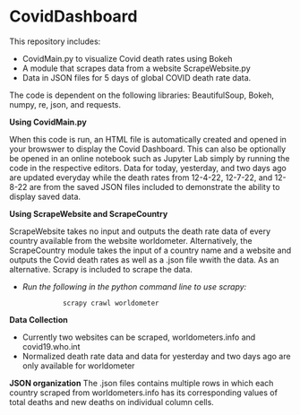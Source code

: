 # CovidDashboard

This repository includes:
 * CovidMain.py to visualize Covid death rates using Bokeh
 * A module that scrapes data from a website ScrapeWebsite.py
 * Data in JSON files for 5 days of global COVID death rate data. 
 
The code is dependent on the following libraries: BeautifulSoup, Bokeh, numpy, re, json, and requests. 

**Using CovidMain.py**

When this code is run, an HTML file is automatically created and opened in your browswer to display the Covid Dashboard. This can also be optionally be opened in an online notebook such as Jupyter Lab simply by running the code in the respective editors. Data for today, yesterday, and two days ago are updated everyday while the death rates from 12-4-22, 12-7-22, and 12-8-22 are from the saved JSON files included to demonstrate the ability to display saved data.

**Using ScrapeWebsite and ScrapeCountry**

ScrapeWebsite takes no input and outputs the death rate data of every country available from the website worldometer. Alternatively, the ScrapeCountry module takes the input of a country name and a website and outputs the Covid death rates as well as a .json file wwith the data. As an alternative. Scrapy is included to scrape the data.
  * *Run the following in the python command line to use scrapy:*
  
                  scrapy crawl worldometer
                  
**Data Collection**
  * Currently two websites can be scraped, worldometers.info and covid19.who.int
  * Normalized death rate data and data for yesterday and two days ago are only available for worldometer
                  
**JSON organization**
The .json files contains multiple rows in which each country scraped from worldometers.info has its corresponding values of total deaths and new deaths on individual column cells.
         
